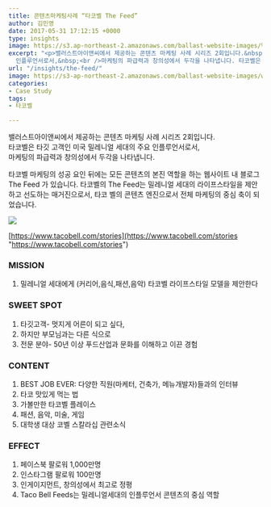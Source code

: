 ```yaml
---
title: 콘텐츠마케팅사례 “타코벨 The Feed”
author: 김민영
date: 2017-05-31 17:12:15 +0000
type: insights
image: https://s3.ap-northeast-2.amazonaws.com/ballast-website-images/%ED%83%80%EC%BD%94%EB%B2%A8.png
excerpt: "<p>밸러스트아이앤씨에서 제공하는 콘텐츠 마케팅 사례 시리즈 2회입니다.&nbsp;타코벨은 타깃 고객인 미국 밀레니얼 세대의 주요
  인플루언서로서,&nbsp;<br />마케팅의 파급력과 창의성에서 두각을 나타냅니다. 타코벨은 어떻게 콘텐츠 마케팅을 하고 있을까요?</p>"
url: "/insights/the-feed/"
image: https://s3-ap-northeast-2.amazonaws.com/ballast-website-images/wp-content/uploads/2017/02/15110119/img-3.png
categories:
- Case Study
tags:
- 타코벨

---
```

밸러스트아이앤씨에서 제공하는 콘텐츠 마케팅 사례 시리즈 2회입니다.   
타코벨은 타깃 고객인 미국 밀레니얼 세대의 주요 인플루언서로서,   
마케팅의 파급력과 창의성에서 두각을 나타냅니다.

타코벨 마케팅의 성공 요인 뒤에는 모든 콘텐츠의 본진 역할을 하는 웹사이트 내 블로그 The Feed 가 있습니다. 타코벨의 The Feed는 밀레니얼 세대의 라이프스타일을 제안하고 선도하는 매거진으로서, 타코 벨의 콘텐츠 엔진으로서 전체 마케팅의 중심 축이 되었습니다.

![](https://s3.ap-northeast-2.amazonaws.com/ballast-website-images/%ED%83%80%EC%BD%94%EB%B2%A8.png)

[https://www.tacobell.com/stories](https://www.tacobell.com/stories "https://www.tacobell.com/stories")

### MISSION

1. 밀레니얼 세대에게 (커리어,음식,패션,음악) 타코벨 라이프스타일 모델을 제안한다

### SWEET SPOT

1. 타깃고객- 멋지게 어른이 되고 싶다, 
2. 하지만 부모님과는 다른 식으로
3. 전문 분야- 50년 이상 푸드산업과 문화를 이해하고 이끈 경험

### CONTENT

1. BEST JOB EVER: 다양한 직원(마케터, 건축가, 메뉴개발자)들과의 인터뷰
2. 타코 맛있게 먹는 법 
3. 가볼만한 타코벨 플레이스
4. 패션, 음악, 미술, 게임
5. 대학생 대상 코벨 스칼라십 관련소식

### EFFECT

1. 페이스북 팔로워 1,000만명
2. 인스타그램 팔로워 100만명
3. 인게이지먼트, 창의성에서 최고로 정평
4. Taco Bell Feeds는 밀레니얼세대의 인플루언서 콘텐츠의 중심 역할